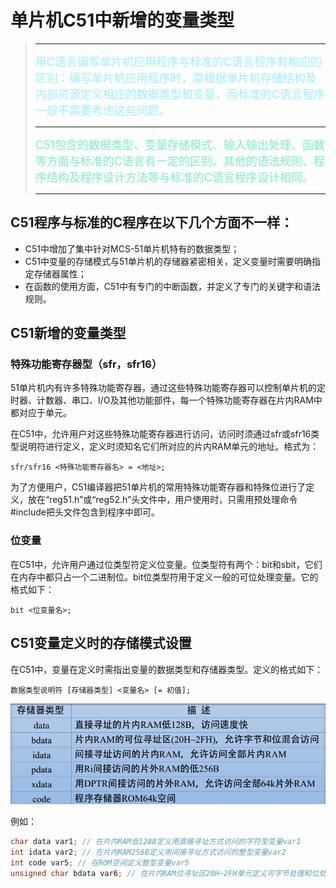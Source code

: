 # 单片机C51中新增的变量类型

> -----------
>
> <font size=4 color=#9DF0FF>用C语言编写单片机应用程序与标准的C语言程序有相应的区别：编写单片机应用程序时，需根据单片机存储结构及内部资源定义相应的数据类型和变量，而标准的C语言程序一般不需要考虑这些问题。</font>
>
> -----------
>
> <font size=4 color=#7DF0C0>C51包含的数据类型、变量存储模式、输入输出处理、函数等方面与标准的C语言有一定的区别。其他的语法规则、程序结构及程序设计方法等与标准的C语言程序设计相同。</font>
>
> -----------

## C51程序与标准的C程序在以下几个方面不一样：

- C51中增加了集中针对MCS-51单片机特有的数据类型；
- C51中变量的存储模式与51单片机的存储器紧密相关，定义变量时需要明确指定存储器属性；
- 在函数的使用方面，C51中有专门的中断函数，并定义了专门的关键字和语法规则。

## C51新增的变量类型

### 特殊功能寄存器型（sfr，sfr16）

51单片机内有许多特殊功能寄存器，通过这些特殊功能寄存器可以控制单片机的定时器、计数器、串口、I/O及其他功能部件，每一个特殊功能寄存器在片内RAM中都对应于单元。

在C51中，允许用户对这些特殊功能寄存器进行访问，访问时须通过sfr或sfr16类型说明符进行定义，定义时须知名它们所对应的片内RAM单元的地址。格式为：

 `sfr/sfr16 <特殊功能寄存器名> = <地址>;` 

为了方便用户，C51编译器把51单片机的常用特殊功能寄存器和特殊位进行了定义，放在“reg51.h”或“reg52.h”头文件中，用户使用时，只需用预处理命令#include把头文件包含到程序中即可。

### 位变量

在C51中，允许用户通过位类型符定义位变量。位类型符有两个：bit和sbit，它们在内存中都只占一个二进制位。bit位类型符用于定义一般的可位处理变量。它的格式如下：

`bit <位变量名>;`

## C51变量定义时的存储模式设置

在C51中，变量在定义时需指出变量的数据类型和存储器类型。定义的格式如下：

`数据类型说明符 [存储器类型] <变量名> [= 初值];`

![image](./src/4_img_storage_types.png)

例如：

```c
char data var1; // 在片内RAM低128B定义用直接寻址方式访问的字符型变量var1
int idata var2; // 在片内RAM256B定义用间接寻址方式访问的整型变量var2
int code var5; // 在ROM空间定义整型变量var5
unsigned char bdata var6; // 在片内RAM位寻址区20H~2FH单元定义可字节处理和位处理的无符号字符型变量var6
```

